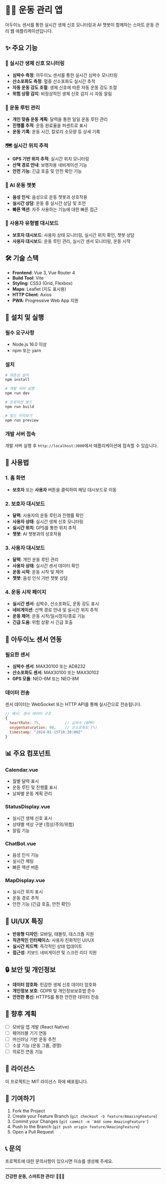 # 🏃‍♂️ 운동 관리 앱

아두이노 센서를 통한 실시간 생체 신호 모니터링과 AI 챗봇이 함께하는 스마트 운동 관리 웹 애플리케이션입니다.

## ✨ 주요 기능

### 🔬 실시간 생체 신호 모니터링
- **심박수 측정**: 아두이노 센서를 통한 실시간 심박수 모니터링
- **산소포화도 측정**: 혈중 산소포화도 실시간 추적
- **자동 운동 강도 조절**: 생체 신호에 따른 자동 운동 강도 조절
- **위험 상황 감지**: 비정상적인 생체 신호 감지 시 자동 알림

### 📅 운동 루틴 관리
- **개인 맞춤 운동 계획**: 달력을 통한 일일 운동 루틴 관리
- **진행률 추적**: 운동 완료율을 퍼센트로 표시
- **운동 기록**: 운동 시간, 칼로리 소모량 등 상세 기록

### 🗺️ 실시간 위치 추적
- **GPS 기반 위치 추적**: 실시간 위치 모니터링
- **산책 경로 안내**: 보행자용 네비게이션 기능
- **안전 기능**: 긴급 호출 및 안전 확인 기능

### 🤖 AI 운동 챗봇
- **음성 인식**: 음성으로 운동 챗봇과 상호작용
- **실시간 상담**: 운동 중 실시간 상담 및 조언
- **빠른 액션**: 자주 사용하는 기능에 대한 빠른 접근

### 👥 사용자 유형별 대시보드
- **보호자 대시보드**: 사용자 상태 모니터링, 실시간 위치 확인, 챗봇 상담
- **사용자 대시보드**: 운동 루틴 관리, 실시간 센서 모니터링, 운동 시작

## 🛠️ 기술 스택

- **Frontend**: Vue 3, Vue Router 4
- **Build Tool**: Vite
- **Styling**: CSS3 (Grid, Flexbox)
- **Maps**: Leaflet (지도 표시용)
- **HTTP Client**: Axios
- **PWA**: Progressive Web App 지원

## 🚀 설치 및 실행

### 필수 요구사항
- Node.js 16.0 이상
- npm 또는 yarn

### 설치
```bash
# 의존성 설치
npm install

# 개발 서버 실행
npm run dev

# 프로덕션 빌드
npm run build

# 빌드 미리보기
npm run preview
```

### 개발 서버 접속
개발 서버 실행 후 `http://localhost:3000`에서 애플리케이션에 접속할 수 있습니다.

## 📱 사용법

### 1. 홈 화면
- **보호자** 또는 **사용자** 버튼을 클릭하여 해당 대시보드로 이동

### 2. 보호자 대시보드
- **달력**: 사용자의 운동 루틴과 진행률 확인
- **사용자 상태**: 실시간 생체 신호 모니터링
- **실시간 위치**: GPS를 통한 위치 추적
- **챗봇**: AI 챗봇과의 상호작용

### 3. 사용자 대시보드
- **달력**: 개인 운동 루틴 관리
- **사용자 상태**: 실시간 센서 데이터 확인
- **운동 시작**: 운동 시작 및 제어
- **챗봇**: 음성 인식 기반 챗봇 상담

### 4. 운동 시작 페이지
- **실시간 센서**: 심박수, 산소포화도, 운동 강도 표시
- **네비게이션**: 산책 경로 안내 및 실시간 위치 추적
- **운동 제어**: 운동 시작/일시정지/종료 기능
- **긴급 도움**: 위험 상황 시 긴급 호출

## 🔧 아두이노 센서 연동

### 필요한 센서
- **심박수 센서**: MAX30100 또는 AD8232
- **산소포화도 센서**: MAX30100 또는 MAX30102
- **GPS 모듈**: NEO-6M 또는 NEO-8M

### 데이터 전송
센서 데이터는 WebSocket 또는 HTTP API를 통해 실시간으로 전송됩니다.

```javascript
// 예시: 센서 데이터 구조
{
  heartRate: 75,           // 심박수 (BPM)
  oxygenSaturation: 98,    // 산소포화도 (%)
  timestamp: "2024-01-15T10:30:00Z"
}
```

## 📊 주요 컴포넌트

### Calendar.vue
- 월별 달력 표시
- 운동 루틴 및 진행률 표시
- 날짜별 운동 계획 관리

### StatusDisplay.vue
- 실시간 생체 신호 표시
- 상태별 색상 구분 (정상/주의/위험)
- 알림 기능

### ChatBot.vue
- 음성 인식 기능
- 실시간 채팅
- 빠른 액션 버튼

### MapDisplay.vue
- 실시간 위치 표시
- 운동 경로 추적
- 안전 기능 (긴급 호출, 안전 확인)

## 🎨 UI/UX 특징

- **반응형 디자인**: 모바일, 태블릿, 데스크톱 지원
- **직관적인 인터페이스**: 사용자 친화적인 UI/UX
- **실시간 피드백**: 즉각적인 상태 업데이트
- **접근성**: 키보드 네비게이션 및 스크린 리더 지원

## 🔒 보안 및 개인정보

- **데이터 암호화**: 민감한 생체 신호 데이터 암호화
- **개인정보 보호**: GDPR 및 개인정보보호법 준수
- **안전한 통신**: HTTPS를 통한 안전한 데이터 전송

## 🚀 향후 계획

- [ ] 모바일 앱 개발 (React Native)
- [ ] 웨어러블 기기 연동
- [ ] 머신러닝 기반 운동 추천
- [ ] 소셜 기능 (운동 그룹, 경쟁)
- [ ] 의료진 연동 기능

## 📄 라이선스

이 프로젝트는 MIT 라이선스 하에 배포됩니다.

## 🤝 기여하기

1. Fork the Project
2. Create your Feature Branch (`git checkout -b feature/AmazingFeature`)
3. Commit your Changes (`git commit -m 'Add some AmazingFeature'`)
4. Push to the Branch (`git push origin feature/AmazingFeature`)
5. Open a Pull Request

## 📞 문의

프로젝트에 대한 문의사항이 있으시면 이슈를 생성해 주세요.

---

**건강한 운동, 스마트한 관리!** 🏃‍♂️💪

